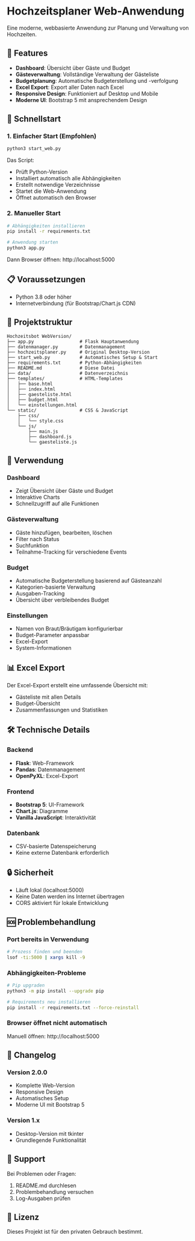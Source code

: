 # Hochzeitsplaner Web-Anwendung

Eine moderne, webbasierte Anwendung zur Planung und Verwaltung von Hochzeiten.

## 🎉 Features

- **Dashboard**: Übersicht über Gäste und Budget
- **Gästeverwaltung**: Vollständige Verwaltung der Gästeliste
- **Budgetplanung**: Automatische Budgeterstellung und -verfolgung
- **Excel Export**: Export aller Daten nach Excel
- **Responsive Design**: Funktioniert auf Desktop und Mobile
- **Moderne UI**: Bootstrap 5 mit ansprechendem Design

## 🚀 Schnellstart

### 1. Einfacher Start (Empfohlen)

```bash
python3 start_web.py
```

Das Script:
- Prüft Python-Version
- Installiert automatisch alle Abhängigkeiten
- Erstellt notwendige Verzeichnisse
- Startet die Web-Anwendung
- Öffnet automatisch den Browser

### 2. Manueller Start

```bash
# Abhängigkeiten installieren
pip install -r requirements.txt

# Anwendung starten
python3 app.py
```

Dann Browser öffnen: http://localhost:5000

## 📋 Voraussetzungen

- Python 3.8 oder höher
- Internetverbindung (für Bootstrap/Chart.js CDN)

## 📂 Projektstruktur

```
Hochzeitsbot WebVersion/
├── app.py                 # Flask Hauptanwendung
├── datenmanager.py        # Datenmanagement
├── hochzeitsplaner.py     # Original Desktop-Version
├── start_web.py           # Automatisches Setup & Start
├── requirements.txt       # Python-Abhängigkeiten
├── README.md              # Diese Datei
├── data/                  # Datenverzeichnis
├── templates/             # HTML-Templates
│   ├── base.html
│   ├── index.html
│   ├── gaesteliste.html
│   ├── budget.html
│   └── einstellungen.html
└── static/                # CSS & JavaScript
    ├── css/
    │   └── style.css
    └── js/
        ├── main.js
        ├── dashboard.js
        └── gaesteliste.js
```

## 🔧 Verwendung

### Dashboard
- Zeigt Übersicht über Gäste und Budget
- Interaktive Charts
- Schnellzugriff auf alle Funktionen

### Gästeverwaltung
- Gäste hinzufügen, bearbeiten, löschen
- Filter nach Status
- Suchfunktion
- Teilnahme-Tracking für verschiedene Events

### Budget
- Automatische Budgeterstellung basierend auf Gästeanzahl
- Kategorien-basierte Verwaltung
- Ausgaben-Tracking
- Übersicht über verbleibendes Budget

### Einstellungen
- Namen von Braut/Bräutigam konfigurierbar
- Budget-Parameter anpassbar
- Excel-Export
- System-Informationen

## 📊 Excel Export

Der Excel-Export erstellt eine umfassende Übersicht mit:
- Gästeliste mit allen Details
- Budget-Übersicht
- Zusammenfassungen und Statistiken

## 🛠 Technische Details

### Backend
- **Flask**: Web-Framework
- **Pandas**: Datenmanagement
- **OpenPyXL**: Excel-Export

### Frontend
- **Bootstrap 5**: UI-Framework
- **Chart.js**: Diagramme
- **Vanilla JavaScript**: Interaktivität

### Datenbank
- CSV-basierte Datenspeicherung
- Keine externe Datenbank erforderlich

## 🔒 Sicherheit

- Läuft lokal (localhost:5000)
- Keine Daten werden ins Internet übertragen
- CORS aktiviert für lokale Entwicklung

## 🆘 Problembehandlung

### Port bereits in Verwendung
```bash
# Prozess finden und beenden
lsof -ti:5000 | xargs kill -9
```

### Abhängigkeiten-Probleme
```bash
# Pip upgraden
python3 -m pip install --upgrade pip

# Requirements neu installieren
pip install -r requirements.txt --force-reinstall
```

### Browser öffnet nicht automatisch
Manuell öffnen: http://localhost:5000

## 📝 Changelog

### Version 2.0.0
- Komplette Web-Version
- Responsive Design
- Automatisches Setup
- Moderne UI mit Bootstrap 5

### Version 1.x
- Desktop-Version mit tkinter
- Grundlegende Funktionalität

## 👥 Support

Bei Problemen oder Fragen:
1. README.md durchlesen
2. Problembehandlung versuchen
3. Log-Ausgaben prüfen

## 📄 Lizenz

Dieses Projekt ist für den privaten Gebrauch bestimmt.
